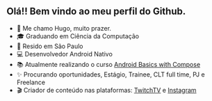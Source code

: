 ## Olá!! Bem vindo ao meu perfil do Github.

- 🧑 Me chamo Hugo, muito prazer.
- 🎓 Graduando em Ciência da Computação
- 📍 Resido em São Paulo
- 💻 Desenvolvedor Android Nativo
- 📚 Atualmente realizando o curso [Android Basics with Compose](https://developer.android.com/courses/android-basics-compose/course)
- ✨ Procurando oportunidades, Estágio, Trainee, CLT full time, PJ e Freelance
- 🎬 Criador de conteúdo nas plataformas: [TwitchTV](https://www.twitch.tv/hugosimoesdev) e [Instagram](https://www.instagram.com/hugosimoesdev)
